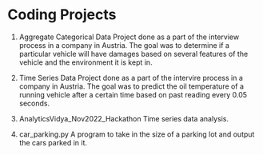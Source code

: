 # Coding Projects

1. Aggregate Categorical Data
    Project done as a part of the interview process in a company in Austria. 
    The goal was to determine if a particular vehicle will have damages based on several features of the vehicle and the environment it is kept in.
    
2. Time Series Data
    Project done as a part of the intervire process in a company in Austria.
    The goal was to predict the oil temperature of a running vehicle after a certain time based on past reading every 0.05 seconds.
    
3. AnalyticsVidya_Nov2022_Hackathon
    Time series data analysis.

4. car_parking.py
    A program to take in the size of a parking lot and output the cars parked in it.
